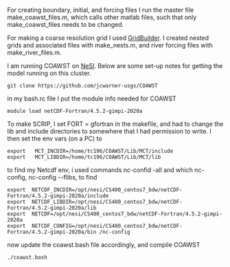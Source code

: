 For creating boundary, initial, and forcing files I run the master file make_coawst_files.m, which calls other matlab files, such that only make_coawst_files needs to be changed.


For making a coarse resolution grid I used [GridBuilder](https://austides.com/downloads/). I created nested grids and associated files with make_nests.m, and river forcing files with make_river_files.m.


I am running COAWST on [NeSI](https://www.nesi.org.nz). Below are some set-up notes for getting the model running on this cluster.

```
git clone https://github.com/jcwarner-usgs/COAWST
```
in my bash.rc file I put the module info needed for COAWST
```
module load netCDF-Fortran/4.5.2-gimpi-2020a
```
To make SCRIP, I set FORT = gfortran in the makefile, and had to change the lib and include directories to somewhere that I had permission to write. I then set the env vars (on a PC) to 
```
export   MCT_INCDIR=/home/tc196/COAWST/Lib/MCT/include 
export   MCT_LIBDIR=/home/tc196/COAWST/Lib/MCT/lib 
```
to find my Netcdf env, i used commands nc-confid -all and which nc-config, nc-config --flibs, to find
```
export  NETCDF_INCDIR=/opt/nesi/CS400_centos7_bdw/netCDF-Fortran/4.5.2-gimpi-2020a/include 
export  NETCDF_LIBDIR=/opt/nesi/CS400_centos7_bdw/netCDF-Fortran/4.5.2-gimpi-2020a/lib 
export  NETCDF=/opt/nesi/CS400_centos7_bdw/netCDF-Fortran/4.5.2-gimpi-2020a 
export  NETCDF_CONFIG=/opt/nesi/CS400_centos7_bdw/netCDF-Fortran/4.5.2-gimpi-2020a/bin /nc-config 
 ```
 now update the coawst.bash file accordingly, and compile COAWST
 ```
 ./coawst.bash
 ```

